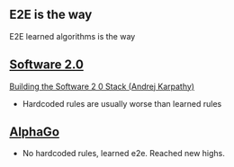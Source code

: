 ## E2E is the way

E2E learned algorithms is the way

## [Software 2.0](https://karpathy.medium.com/software-2-0-a64152b37c35)
[Building the Software 2 0 Stack (Andrej Karpathy)](https://www.youtube.com/watch?v=y57wwucbXR8)
- Hardcoded rules are usually worse than learned rules

## [AlphaGo](https://www.deepmind.com/research/highlighted-research/alphago)
- No hardcoded rules, learned e2e. Reached new highs.

